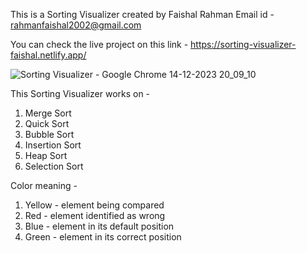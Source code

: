 This is a Sorting Visualizer created by Faishal Rahman
Email id - rahmanfaishal2002@gmail.com

You can check the live project on this link - https://sorting-visualizer-faishal.netlify.app/

![Sorting Visualizer - Google Chrome 14-12-2023 20_09_10](https://github.com/itsmefaishal/Sorting-Visualizer/assets/123373503/eab66b72-1b69-4cab-a9be-ef56f1b02a16)


This Sorting Visualizer works on -
1. Merge Sort
2. Quick Sort
3. Bubble Sort
4. Insertion Sort
5. Heap Sort
6. Selection Sort

Color meaning -

1. Yellow - element being compared
2. Red - element identified as wrong 
3. Blue - element in its default position
4. Green - element in its correct position
